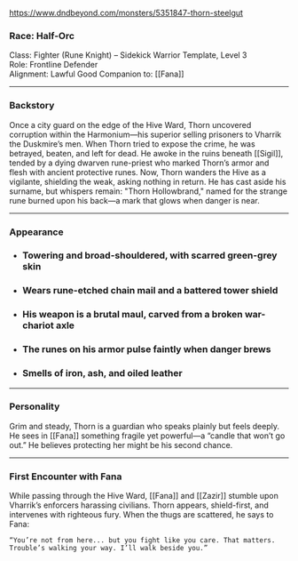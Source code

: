 
https://www.dndbeyond.com/monsters/5351847-thorn-steelgut
### Race: Half-Orc  
Class: Fighter (Rune Knight) – Sidekick Warrior Template, Level 3  
Role: Frontline Defender  
Alignment: Lawful Good
Companion to: [[Fana]]

---

###  Backstory
Once a city guard on the edge of the Hive Ward, Thorn uncovered corruption within the Harmonium—his superior selling prisoners to Vharrik the Duskmire’s men. When Thorn tried to expose the crime, he was betrayed, beaten, and left for dead. He awoke in the ruins beneath [[Sigil]], tended by a dying dwarven rune-priest who marked Thorn’s armor and flesh with ancient protective runes. 
Now, Thorn wanders the Hive as a vigilante, shielding the weak, asking nothing in return. He has cast aside his surname, but whispers remain: "Thorn Hollowbrand," named for the strange rune burned upon his back—a mark that glows when danger is near.




---
###  Appearance

- ### Towering and broad-shouldered, with scarred green-grey skin  
- ### Wears rune-etched chain mail and a battered tower shield  
- ### His weapon is a brutal maul, carved from a broken war-chariot axle 
- ### The runes on his armor pulse faintly when danger brews  
- ### Smells of iron, ash, and oiled leather   

---
###  Personality

 Grim and steady, Thorn is a guardian who speaks plainly but feels deeply. He sees in [[Fana]] something fragile yet powerful—a “candle that won’t go out.” He believes protecting her might be his second chance.

---

###  First Encounter with Fana

While passing through the Hive Ward, [[Fana]] and [[Zazir]] stumble upon Vharrik’s enforcers harassing civilians. Thorn appears, shield-first, and intervenes with righteous fury. When the thugs are scattered, he says to Fana:
	
	“You’re not from here... but you fight like you care. That matters. Trouble’s walking your way. I’ll walk beside you.”